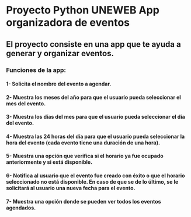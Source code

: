 # Proyecto Python UNEWEB App organizadora de eventos
## El proyecto consiste en una app que te ayuda a generar y organizar eventos.
### Funciones de la app:
#### 1- Solicita el nombre del evento a agendar.
#### 2- Muestra los meses del año para que el usuario pueda seleccionar el mes del evento.
#### 3- Muestra los días del mes para que el usuario pueda seleccionar el día del evento. 
#### 4- Muestra las 24 horas del día para que el usuario pueda seleccionar la hora del evento (cada evento tiene una duración de una hora).
#### 5- Muestra una opción que verifica si el horario ya fue ocupado anteriormente y si está disponible.
#### 6- Notifica al usuario que el evento fue creado con éxito o que el horario seleccionado no está disponible. En caso de que se de lo último, se le solicitará al usuario una nueva fecha para el evento.
#### 7- Muestra una opción donde se pueden ver todos los eventos agendados.
